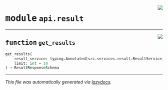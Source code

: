 <!-- markdownlint-disable -->

<a href="../../backend/src/api/result.py#L0"><img align="right" style="float:right;" src="https://img.shields.io/badge/-source-cccccc?style=flat-square"></a>

# <kbd>module</kbd> `api.result`





---

<a href="../../backend/src/api/result.py#L19"><img align="right" style="float:right;" src="https://img.shields.io/badge/-source-cccccc?style=flat-square"></a>

## <kbd>function</kbd> `get_results`

```python
get_results(
    result_service: typing.Annotated[src.services.result.ResultService, Depends(result_service)],
    limit: int = 10
) → ResultResponseSchema
```








---

_This file was automatically generated via [lazydocs](https://github.com/ml-tooling/lazydocs)._
